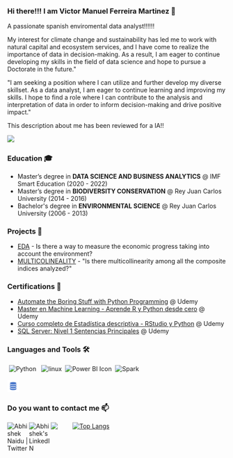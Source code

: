 ### Hi there!!! I am Victor Manuel Ferreira Martinez 👋

A passionate spanish enviromental data analyst!!!!!!

My interest for climate change and sustainability has led me to work with natural capital and ecosystem services, and I have come to realize the importance of data in decision-making. As a result, I am eager to continue developing my skills in the field of data science and hope to pursue a Doctorate in the future."

"I am seeking a position where I can utilize and further develop my diverse skillset. As a data analyst, I am eager to continue learning and improving my skills. I hope to find a role where I can contribute to the analysis and interpretation of data in order to inform decision-making and drive positive impact."

This description about me has been reviewed for a IA!!                 

![](https://visitor-badge.glitch.me/badge?page_id=Ferreira79.VictorManuelFerreiraMartinez)

### Education 🎓

- Master’s degree in **DATA SCIENCE AND BUSINESS ANALYTICS** @ IMF Smart Education (2020 - 2022)
- Master’s degree in **BIODIVERSITY CONSERVATION** @ Rey Juan Carlos University (2014 - 2016)
- Bachelor's degree in **ENVIRONMENTAL SCIENCE** @ Rey Juan Carlos University (2006 - 2013)

### Projects 🐾

- [EDA](https://github.com/Ferreira79/Why-accounting-about-GDP-is-wrong-) - Is there a way to measure the economic progress taking into account the environment?
- [MULTICOLINEALITY](https://github.com/Ferreira79/EDA-Indicadores-compuestos) - "Is there multicollinearity among all the composite indices analyzed?"

### Certifications 📜

- [Automate the Boring Stuff with Python Programming](https://www.udemy.com/course/automate/learn/lecture/3470506?start=0#overview) @ Udemy
- [Master en Machine Learning - Aprende R y Python desde cero](https://www.udemy.com/course/draft/2681366/learn/lecture/17141568?start=0#overview) @ Udemy
- [Curso completo de Estadística descriptiva - RStudio y Python](https://www.udemy.com/course/estadistica-descriptiva/learn/lecture/13083930?start=0#overview) @ Udemy
- [SQL Server: Nivel 1 Sentencias Principales](https://www.udemy.com/course/introduccion-al-lenguaje-sql-server/learn/lecture/16660274?start=0#overview) @ Udemy

### Languages and Tools 🛠️

<p align="left"> <img title="Python" alt="Python" src="https://raw.githubusercontent.com/Thomas-George-T/Thomas-George-T/master/assets/python.svg" width="40" height="40" style="vertical-align:down; margin:4px"/>

<img title="R" alt="linux" src="https://raw.githubusercontent.com/Thomas-George-T/Thomas-George-T/master/assets/r-lang.svg" width="55" style="vertical-align:down; margin:4px"/>
  
<img title="PowerBi" src="https://raw.githubusercontent.com/OscarValerock/Power-BI-Icons/master/Icons%20PNG/Power%20BI%20Icon.png" witdth="80" height="50" alt="Power BI Icon"/>

<img title="Spark" alt="Spark" src="https://raw.githubusercontent.com/Thomas-George-T/Thomas-George-T/master/assets/apache_spark.svg" width="80" height="50" style="vertical-align:down; margin:4px"/>
  
<code><img height="27" src="https://raw.githubusercontent.com/github/explore/80688e429a7d4ef2fca1e82350fe8e3517d3494d/topics/sql/sql.png" alt="sql"></code>

### Do you want to contact me 📫

<a href="https://twitter.com/FerreSostenible">
  <img align="left" alt="Abhishek Naidu | Twitter" width="50px" src="https://raw.githubusercontent.com/peterthehan/peterthehan/master/assets/twitter.svg" />
</a>
<a href="https://www.linkedin.com/in/ferreiravictorm/">
  <img align="left" alt="Abhishek's LinkedIN" width="50px" src="https://raw.githubusercontent.com/peterthehan/peterthehan/master/assets/linkedin.svg" />
</a>
<a href="mailto:ferreira.victorm@hotmail.com"> 
  <img align="left" width="50px" src= "https://raw.githubusercontent.com/microsoft/PowerBI-Icons/main/PNG/Power-Virtual-Agents-Colored.png" />


![Top Langs](https://github-readme-stats.vercel.app/api/top-langs/?username=Ferreira79&hide=TeX&layout=compact)

